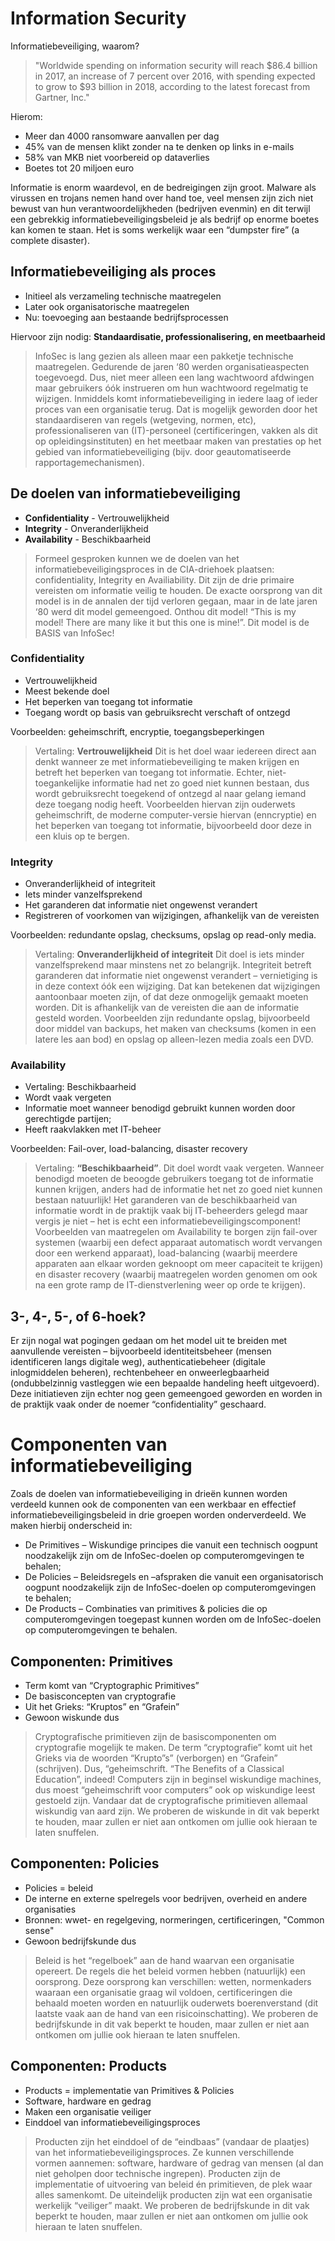 # Information Security

Informatiebeveiliging, waarom?

> "Worldwide spending on information security will reach \$86.4 billion in 2017, an increase of 7 percent over 2016, with spending expected to grow to \$93 billion in 2018, according to the latest forecast from Gartner, Inc."

Hierom:

- Meer dan 4000 ransomware aanvallen per dag
- 45% van de mensen klikt zonder na te denken op links in e-mails
- 58% van MKB niet voorbereid op dataverlies
- Boetes tot 20 miljoen euro

Informatie is enorm waardevol, en de bedreigingen zijn groot. Malware als virussen en trojans nemen hand over hand toe, veel mensen zijn zich niet bewust van hun verantwoordelijkheden (bedrijven evenmin) en dit terwijl een gebrekkig informatiebeveiligingsbeleid je als bedrijf op enorme boetes kan komen te staan. Het is soms werkelijk waar een “dumpster fire” (a complete disaster).

## Informatiebeveiliging als proces

- Initieel als verzameling technische maatregelen
- Later ook organisatorische maatregelen
- Nu: toevoeging aan bestaande bedrijfsprocessen

Hiervoor zijn nodig: **Standaardisatie, professionalisering, en meetbaarheid**

> InfoSec is lang gezien als alleen maar een pakketje technische maatregelen. Gedurende de jaren ‘80 werden organisatieaspecten toegevoegd. Dus, niet meer alleen een lang wachtwoord afdwingen maar gebruikers óók instrueren om hun wachtwoord regelmatig te wijzigen. Inmiddels komt informatiebeveiliging in iedere laag of ieder proces van een organisatie terug. Dat is mogelijk geworden door het standaardiseren van regels (wetgeving, normen, etc), professionaliseren van (IT)-personeel (certificeringen, vakken als dit op opleidingsinstituten) en het meetbaar maken van prestaties op het gebied van informatiebeveiliging (bijv. door geautomatiseerde rapportagemechanismen).

## De doelen van informatiebeveiliging

- **Confidentiality** - Vertrouwelijkheid
- **Integrity** - Onveranderlijkheid
- **Availability** - Beschikbaarheid

> Formeel gesproken kunnen we de doelen van het informatiebeveiligingsproces in de CIA-driehoek plaatsen: confidentiality, Integrity en Availiability. Dit zijn de drie primaire vereisten om informatie veilig te houden. De exacte oorsprong van dit model is in de annalen der tijd verloren gegaan, maar in de late jaren ‘80 werd dit model gemeengoed. Onthou dit model! “This is my model! There are many like it but this one is mine!”. Dit model is de BASIS van InfoSec!

### Confidentiality

- Vertrouwelijkheid
- Meest bekende doel
- Het beperken van toegang tot informatie
- Toegang wordt op basis van gebruiksrecht verschaft of ontzegd

Voorbeelden: geheimschrift, encryptie, toegangsbeperkingen

> Vertaling: **Vertrouwelijkheid**
> Dit is het doel waar iedereen direct aan denkt wanneer ze met informatiebeveiliging te maken krijgen en betreft het beperken van toegang tot informatie. Echter, niet-toegankelijke informatie had net zo goed niet kunnen bestaan, dus wordt gebruiksrecht toegekend of ontzegd al naar gelang iemand deze toegang nodig heeft. Voorbeelden hiervan zijn ouderwets geheimschrift, de moderne computer-versie hiervan (enncryptie) en het beperken van toegang tot informatie, bijvoorbeeld door deze in een kluis op te bergen.

### Integrity

- Onveranderlijkheid of integriteit
- Iets minder vanzelfsprekend
- Het garanderen dat informatie niet ongewenst verandert
- Registreren of voorkomen van wijzigingen, afhankelijk van de vereisten

Voorbeelden: redundante opslag, checksums, opslag op read-only media.

> Vertaling: **Onveranderlijkheid of integriteit**
> Dit doel is iets minder vanzelfsprekend maar minstens net zo belangrijk. Integriteit betreft garanderen dat informatie niet ongewenst verandert – vernietiging is in deze context óók een wijziging. Dat kan betekenen dat wijzigingen aantoonbaar moeten zijn, of dat deze onmogelijk gemaakt moeten worden. Dit is afhankelijk van de vereisten die aan de informatie gesteld worden. Voorbeelden zijn redundante opslag, bijvoorbeeld door middel van backups, het maken van checksums (komen in een latere les aan bod) en opslag op alleen-lezen media zoals een DVD.

### Availability

- Vertaling: Beschikbaarheid
- Wordt vaak vergeten
- Informatie moet wanneer benodigd gebruikt kunnen worden door gerechtigde partijen;
- Heeft raakvlakken met IT-beheer

Voorbeelden: Fail-over, load-balancing, disaster recovery

> Vertaling: **“Beschikbaarheid”**.
> Dit doel wordt vaak vergeten. Wanneer benodigd moeten de beoogde gebruikers toegang tot de informatie kunnen krijgen, anders had de informatie het net zo goed niet kunnen bestaan natuurlijk! Het garanderen van de beschikbaarheid van informatie wordt in de praktijk vaak bij IT-beheerders gelegd maar vergis je niet – het is echt een informatiebeveiligingscomponent!
> Voorbeelden van maatregelen om Availability te borgen zijn fail-over systemen (waarbij een defect apparaat automatisch wordt vervangen door een werkend apparaat), load-balancing (waarbij meerdere apparaten aan elkaar worden geknoopt om meer capaciteit te krijgen) en disaster recovery (waarbij maatregelen worden genomen om ook na een grote ramp de IT-dienstverlening weer op orde te krijgen).

## 3-, 4-, 5-, of 6-hoek?

Er zijn nogal wat pogingen gedaan om het model uit te breiden met aanvullende vereisten – bijvoorbeeld identiteitsbeheer (mensen identificeren langs digitale weg), authenticatiebeheer (digitale inlogmiddelen beheren), rechtenbeheer en onweerlegbaarheid (ondubbelzinnig vastleggen wie een bepaalde handeling heeft uitgevoerd). Deze initiatieven zijn echter nog geen gemeengoed geworden en worden in de praktijk vaak onder de noemer “confidentiality” geschaard.

# Componenten van informatiebeveiliging

Zoals de doelen van informatiebeveiliging in drieën kunnen worden verdeeld kunnen ook de componenten van een werkbaar en effectief informatiebeveiligingsbeleid in drie groepen worden onderverdeeld. We maken hierbij onderscheid in:

- De Primitives – Wiskundige principes die vanuit een technisch oogpunt noodzakelijk zijn om de InfoSec-doelen op computeromgevingen te behalen;
- De Policies – Beleidsregels en –afspraken die vanuit een organisatorisch oogpunt noodzakelijk zijn de InfoSec-doelen op computeromgevingen te behalen;
- De Products – Combinaties van primitives & policies die op computeromgevingen toegepast kunnen worden om de InfoSec-doelen op computeromgevingen te behalen.

## Componenten: Primitives

- Term komt van “Cryptographic Primitives”
- De basisconcepten van cryptografie
- Uit het Grieks: “Kruptos” en “Grafein”
- Gewoon wiskunde dus

> Cryptografische primitieven zijn de basiscomponenten om cryptografie mogelijk te maken. De term “cryptografie” komt uit het Grieks via de woorden “Krupto”s” (verborgen) en “Grafein” (schrijven). Dus, “geheimschrift. “The Benefits of a Classical Education”, indeed! Computers zijn in beginsel wiskundige machines, dus moest “geheimschrift voor computers” ook op wiskundige leest gestoeld zijn. Vandaar dat de cryptografische primitieven allemaal wiskundig van aard zijn. We proberen de wiskunde in dit vak beperkt te houden, maar zullen er niet aan ontkomen om jullie ook hieraan te laten snuffelen.

## Componenten: Policies

- Policies = beleid
- De interne en externe spelregels voor bedrijven, overheid en andere organisaties
- Bronnen: wwet- en regelgeving, normeringen, certificeringen, "Common sense"
- Gewoon bedrijfskunde dus

> Beleid is het “regelboek” aan de hand waarvan een organisatie opereert. De regels die het beleid vormen hebben (natuurlijk) een oorsprong. Deze oorsprong kan verschillen: wetten, normenkaders waaraan een organisatie graag wil voldoen, certificeringen die behaald moeten worden en natuurlijk ouderwets boerenverstand (dit laatste vaak aan de hand van een risicoinschatting). We proberen de bedrijfskunde in dit vak beperkt te houden, maar zullen er niet aan ontkomen om jullie ook hieraan te laten snuffelen.

## Componenten: Products

- Products = implementatie van Primitives & Policies
- Software, hardware en gedrag
- Maken een organisatie veiliger
- Einddoel van informatiebeveiligingsproces

> Producten zijn het einddoel of de “eindbaas” (vandaar de plaatjes) van het informatiebeveiligingsproces. Ze kunnen verschillende vormen aannemen: software, hardware of gedrag van mensen (al dan niet geholpen door technische ingrepen). Producten zijn de implementatie of uitvoering van beleid én primitieven, de plek waar alles samenkomt. De uiteindelijk producten zijn wat een organisatie werkelijk “veiliger” maakt. We proberen de bedrijfskunde in dit vak beperkt te houden, maar zullen er niet aan ontkomen om jullie ook hieraan te laten snuffelen.
